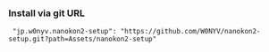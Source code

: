 ### Install via git URL

```
 "jp.w0nyv.nanokon2-setup": "https://github.com/W0NYV/nanokon2-setup.git?path=Assets/nanokon2-setup"
```